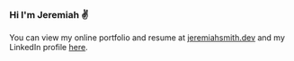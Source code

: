 ### Hi I'm Jeremiah ✌️

You can view my online portfolio and resume at [jeremiahsmith.dev](https://jeremiahsmith.dev) and my LinkedIn profile [here](https://www.linkedin.com/in/jeremiah-smith-4b946598/).

<!--
**psygypsie/psygypsie** is a ✨ _special_ ✨ repository because its `README.md` (this file) appears on your GitHub profile.

Here are some ideas to get you started:

- 🔭 I’m currently working on ...
- 🌱 I’m currently learning ...
- 👯 I’m looking to collaborate on ...
- 🤔 I’m looking for help with ...
- 💬 Ask me about ...
- 📫 How to reach me: ...
- 😄 Pronouns: ...
- ⚡ Fun fact: ...
-->
